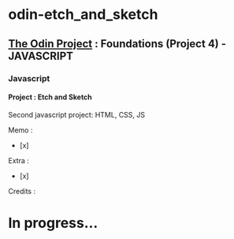 # odin-etch_and_sketch

## <a href="https://www.theodinproject.com/">The Odin Project</a> : Foundations (Project 4) - JAVASCRIPT

### Javascript

#### Project : Etch and Sketch

Second javascript project: HTML, CSS, JS
     
Memo :
- [x] 

Extra :
- [x] 

Credits : 



 # In progress...
